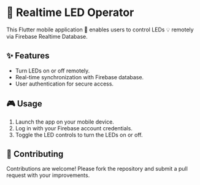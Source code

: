 # 🚀 Realtime LED Operator

This Flutter mobile application 📱 enables users to control LEDs 💡 remotely via Firebase Realtime Database.

## ✨ Features

- Turn LEDs on or off remotely.
- Real-time synchronization with Firebase database.
- User authentication for secure access.

## 🎮 Usage

1. Launch the app on your mobile device.
2. Log in with your Firebase account credentials.
3. Toggle the LED controls to turn the LEDs on or off.

## 🤝 Contributing

Contributions are welcome! Please fork the repository and submit a pull request with your improvements.
